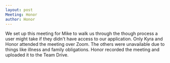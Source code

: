 ```yaml
---
layout: post
Meeting: Honor
author: Honor
---
```


We set up this meeting for Mike to walk us through the though process a user might take if they didn't have access to our application. Only Kyra and Honor attended the meeting over Zoom. The others were unavailable due to things like illness and family obligations. Honor recorded the meeting and uploaded it to the Team Drive.

